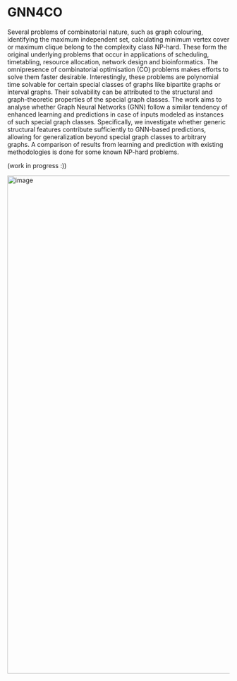 # GNN4CO
Several problems of combinatorial nature, such as graph colouring, identifying the maximum independent set, calculating minimum vertex cover or maximum clique belong to the complexity class NP-hard. These form the original underlying problems that occur in applications of scheduling, timetabling, resource allocation, network design and bioinformatics. The omnipresence of combinatorial optimisation (CO) problems makes efforts to solve them faster desirable. Interestingly, these problems are polynomial time solvable for certain special classes of graphs like bipartite graphs or interval graphs. Their solvability can be attributed to the structural and graph-theoretic properties of the special graph classes. The work aims to analyse whether Graph Neural Networks (GNN) follow a similar tendency of enhanced learning and predictions in case of inputs modeled as instances of such special graph classes. Specifically, we investigate whether generic structural features contribute sufficiently to GNN-based predictions, allowing for generalization beyond special graph classes to arbitrary graphs. A comparison of results from learning and prediction with existing methodologies is done for some known NP-hard problems.

(work in progress :))

<img width="1585" height="1128" alt="image" src="https://github.com/user-attachments/assets/f7c4302d-0a80-4282-86c3-adb36f3a88b3" />
